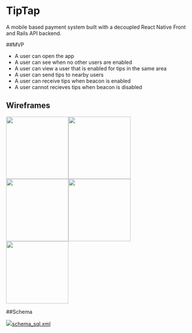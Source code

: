 # TipTap

A mobile based payment system built with a decoupled React Native Front and Rails API backend.

##MVP

- A user can open the app
- A user can see when no other users are enabled
- A user can view a user that is enabled for tips in the same area
- A user can send tips to nearby users
- A user can receive tips when beacon is enabled
- A user cannot recieves tips when beacon is disabled

## Wireframes
<img src="images/login.png" width="170"><img src="images/tipping.png" width="170"><img src="images/tipping2.png" width="170"><img src="images/nousers.png" width="170"><img src="images/activeuser.png" width="170">

##Schema

<img src="images/schema.png">[schema_sql.xml](images/schema_sql.xml)
